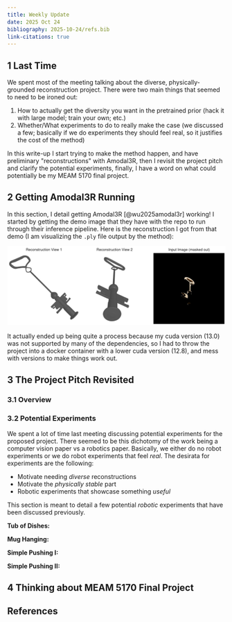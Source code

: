 ```yaml
---
title: Weekly Update
date: 2025 Oct 24
bibliography: 2025-10-24/refs.bib
link-citations: true
---
```


## 1 Last Time

We spent most of the meeting talking about the diverse, physically-grounded reconstruction project. There were two main things that seemed to need to be ironed out:

1. How to actually get the diversity you want in the pretrained prior (hack it with large model; train your own; etc.)
2. Whether/What experiments to do to really make the case (we discussed a few; basically if we do experiments they should feel real, so it justifies the cost of the method)

In this write-up I start trying to make the method happen, and have preliminary "reconstructions" with Amodal3R, then I revisit the project pitch and clarify the potential experiments, finally, I have a word on what could potentially be my MEAM 5170 final project.

## 2 Getting Amodal3R Running

In this section, I detail getting Amodal3R [@wu2025amodal3r] working! I started by getting the demo image that they have with the repo to run through their inference pipeline. Here is the reconstruction I got from that demo (I am visualizing the `.ply` file output by the method):

![Amodal3R demo reconstruction of example image in repo](image.png)

It actually ended up being quite a process because my cuda version (13.0) was not supported by many of the dependencies, so I had to throw the project into a docker container with a lower cuda version (12.8), and mess with versions to make things work out.

## 3 The Project Pitch Revisited

### 3.1 Overview


### 3.2 Potential Experiments

We spent a lot of time last meeting discussing potential experiments for the proposed project. There seemed to be this dichotomy of the work being a computer vision paper vs a robotics paper. Basically, we either do no robot experiments or we do robot experiments that feel *real*. The desirata for experiments are the following:

- Motivate needing *diverse* reconstructions
- Motivate the *physically stable* part
- Robotic experiments that showcase something *useful*

This section is meant to detail a few potential *robotic* experiments that have been discussed previously.

**Tub of Dishes:**

**Mug Hanging:**

**Simple Pushing I:**

**Simple Pushing II:**



## 4 Thinking about MEAM 5170 Final Project



## References




